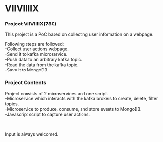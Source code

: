 # VIIVIIIIX
<h3>Project VIIVIIIIX(789)</h3>
This project is a PoC based on collecting user information on a webpage.

Following steps are followed:<br/>
-Collect user actions webpage.<br/>
-Send it to kafka microservice.<br/>
-Push data to an arbitrary kafka topic.<br/>
-Read the data from the kafka topic.<br/>
-Save it to MongoDB.

<h3>Project Contents</h3>
Project consists of 2 microservices and one script.<br/>
-Microservice which interacts with the kafka brokers to create, delete, filter topics.<br/>
-Microservice to produce, consume, and store events to MongoDB.<br/>
-Javascript script to capture user actions.<br/>
<br/> <br/>
<p>Input is always welcomed.</p>

